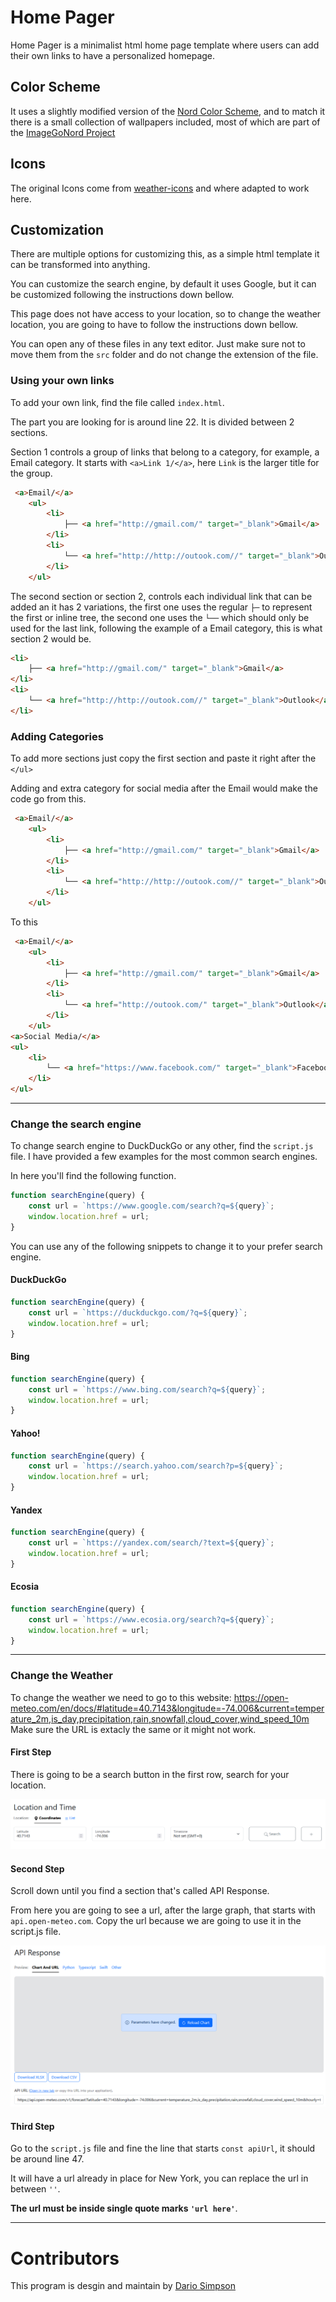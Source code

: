 # Home Pager
Home Pager is a minimalist html home page template where users can add their own links to have a personalized homepage.

## Color Scheme
It uses a slightly modified version of the [Nord Color Scheme](https://www.nordtheme.com/), and to match it there is a small collection of wallpapers included, most of which are part of the [ImageGoNord Project](https://ign.schrodinger-hat.it/) 

## Icons
The original Icons come from [weather-icons](https://github.com/Makin-Things/weather-icons) and where adapted to work here.

## Customization
There are multiple options for customizing this, as a simple html template it can be transformed into anything.

You can customize the search engine, by default it uses Google, but it can be customized following the instructions down bellow.

This page does not have access to your location, so to change the weather location, you are going to have to follow the instructions down bellow.

You can open any of these files in any text editor. Just make sure not to move them from the `src` folder and do not change the extension of the file.

### Using your own links
To add your own link, find the file called `index.html`.

The part you are looking for is around line 22. It is divided between 2 sections.

Section 1 controls a group of links that belong to a category, for example, a Email category. It starts with `<a>Link 1/</a>`, here `Link` is the larger title for the group.

```html
 <a>Email/</a>
    <ul>
        <li>
            ├── <a href="http://gmail.com/" target="_blank">Gmail</a>
        </li>
        <li>
            └── <a href="http://http://outook.com//" target="_blank">Outlook</a>
        </li>
    </ul>
```

The second section or section 2, controls each individual link that can be added an it has 2 variations, the first one uses the regular `├─` to represent the first or inline tree, the second one uses the `└──` which should only be used for the last link, following the example of a Email category, this is what section 2 would be.

```html
<li>
    ├── <a href="http://gmail.com/" target="_blank">Gmail</a>
</li>
<li>
    └── <a href="http://http://outook.com//" target="_blank">Outlook</a>
</li>
```

### Adding Categories
To add more sections just copy the first section and paste it right after the `</ul>`

Adding and extra category for social media after the Email would make the code go from this.

```html
 <a>Email/</a>
    <ul>
        <li>
            ├── <a href="http://gmail.com/" target="_blank">Gmail</a>
        </li>
        <li>
            └── <a href="http://http://outook.com//" target="_blank">Outlook</a>
        </li>
    </ul>
```

To this

```html
 <a>Email/</a>
    <ul>
        <li>
            ├── <a href="http://gmail.com/" target="_blank">Gmail</a>
        </li>
        <li>
            └── <a href="http://outook.com/" target="_blank">Outlook</a>
        </li>
    </ul>
<a>Social Media/</a>
<ul>
    <li>
        └── <a href="https://www.facebook.com/" target="_blank">Facebook</a>
    </li>
</ul>
```
---

### Change the search engine
To change search engine to DuckDuckGo or any other, find the `script.js` file. I have provided a few examples for the most common search engines.

In here you'll find the following function.

```javascript
function searchEngine(query) {
    const url = `https://www.google.com/search?q=${query}`;
    window.location.href = url;
}
```
You can use any of the following snippets to change it to your prefer search engine.

#### DuckDuckGo
```javascript
function searchEngine(query) {
    const url = `https://duckduckgo.com/?q=${query}`;
    window.location.href = url;
}
```

#### Bing
```javascript
function searchEngine(query) {
    const url = `https://www.bing.com/search?q=${query}`;
    window.location.href = url;
}
```

#### Yahoo!
```javascript
function searchEngine(query) {
    const url = `https://search.yahoo.com/search?p=${query}`;
    window.location.href = url;
}
```

#### Yandex
```javascript
function searchEngine(query) {
    const url = `https://yandex.com/search/?text=${query}`; 
    window.location.href = url;
}
```

#### Ecosia
```javascript
function searchEngine(query) {
    const url = `https://www.ecosia.org/search?q=${query}`; 
    window.location.href = url;
}
```

---

### Change the Weather
To change the weather we need to go to this website: https://open-meteo.com/en/docs/#latitude=40.7143&longitude=-74.006&current=temperature_2m,is_day,precipitation,rain,snowfall,cloud_cover,wind_speed_10m
Make sure the URL is extacly the same or it might not work.

#### First Step
There is going to be a search button in the first row, search for your location.

![img.png](src/assets/img/img.png)

#### Second Step
Scroll down until you find a section that's called API Response.

From here you are going to see a url, after the large graph, that starts with `api.open-meteo.com`. Copy the url because we are going to use it in the script.js file.

![img.png](src/assets/img/img2.png)

#### Third Step

Go to the `script.js` file and fine the line that starts `const apiUrl`, it should be around line 47.

It will have a url already in place for New York, you can replace the url in between `''`.

**The url must be inside single quote marks `'url here'`**.

---
# Contributors

This program is desgin and maintain by [Dario Simpson](https://github.com/dariusbarbus)
